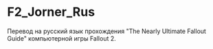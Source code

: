 # F2_Jorner_Rus
Перевод на русский язык прохождения "The Nearly Ultimate Fallout Guide" компьютерной игры Fallout 2.
